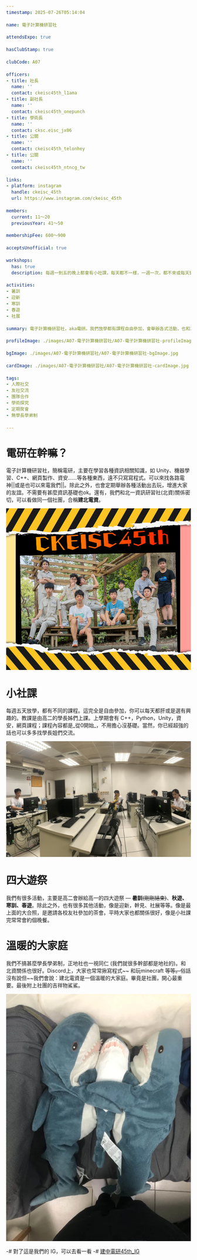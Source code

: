```yaml
---
timestamp: 2025-07-26T05:14:04

name: 電子計算機研習社

attendsExpo: true

hasClubStamp: true

clubCode: A07

officers:
- title: 社長
  name: ''
  contact: ckeisc45th_l1ama
- title: 副社長
  name: ''
  contact: ckeisc45th_onepunch
- title: 學術長
  name: ''
  contact: cksc.eisc_jx06
- title: 公關
  name: ''
  contact: ckeisc45th_telonhey
- title: 公關
  name: ''
  contact: ckeisc45th_ntncg_tw

links:
- platform: instagram
  handle: ckeisc_45th
  url: https://www.instagram.com/ckeisc_45th

members:
  current: 11～20
  previousYear: 41～50

membershipFee: 600～900

acceptsUnofficial: true

workshops:
  has: true
  description: 每週一到五的晚上都會有小社課，每天都不一樣，一週一次，都不來或每天到都可以。由各領域的超電學長講課，是社團的學術核心課程。

activities:
- 暑訓
- 迎新
- 寒訓
- 春遊
- 社展

summary: 電子計算機研習社，aka電研。我們放學都有課程自由參加，會舉辦各式活動，也和友社關係密切。學長學弟、正地社不會搞甚麼差別待遇，一個溫暖的大家庭。

profileImage: ./images/A07-電子計算機研習社/A07-電子計算機研習社-profileImage.jpg

bgImage: ./images/A07-電子計算機研習社/A07-電子計算機研習社-bgImage.jpg

cardImage: ./images/A07-電子計算機研習社/A07-電子計算機研習社-cardImage.jpg

tags:
- 人際社交
- 友社交流
- 團隊合作
- 學術探究
- 定期聚會
- 無學長學弟制

---
```


# 電研在幹嘛？
電子計算機研習社，簡稱電研，主要在學習各種資訊相關知識，如 Unity、機器學習、C++、網頁製作、資安......等各種東西，遠不只寫寫程式。可以來找各路電神||或是也可以來電我們||。除此之外，也會定期舉辦各種活動出去玩，增進大家的友誼。不需要有甚麼資訊基礎也ok。還有，我們和北一資訊研習社(北資)關係密切，可以看做同一個社團，合稱**建北電資**。

![幹部合照](./images/A07-電子計算機研習社/A07-電子計算機研習社-content-0.jpg)

# 小社課
每週五天放學，都有不同的課程。這完全是自由參加，你可以每天都肝或是選有興趣的。教課是由高二的學長姊們上課。上學期會有 C++，Python，Unity，資安，網頁課程；課程內容都是_從0開始_，不用擔心沒基礎。當然，你已經超強的話也可以多多找學長姐們交流。

![小社課照片](./images/A07-電子計算機研習社/A07-電子計算機研習社-content-1.jpg)

# 四大遊祭 
我們有很多活動，主要是高二會辦給高一的四大遊祭 — **暑訓**~~(剛剛結束)~~、**秋遊、寒訓、春遊**。除此之外，也有很多其他活動，像是迎新，幹見、社展等等。像是最上面的大合照，是邀請各校友社參加的茶會。平時大家也都關係很好，像是小社課完常常會約個晚餐。

# 溫暖的大家庭
我們不搞甚麼學長學弟制，正地社也一視同仁 (我們就很多幹部都是地社的)。和北資關係也很好。Discord上，大家也常常揪寫程式~~ 和玩minecraft ~~等等。~~俗話沒有說但~~我們會說：建北電資是一個溫暖的大家庭。畢竟是社團，開心最重要。最後附上社團的吉祥物鯊鯊。

![鯊魚照片](./images/A07-電子計算機研習社/A07-電子計算機研習社-content-2.jpg)

-# 對了這是我們的 IG，可以去看一看
-# [建中電研45th_IG](https://www.instagram.com/ckeisc_45th?utm_source=ig_web_button_share_sheet&igsh=ZDNlZDc0MzIxNw==)
